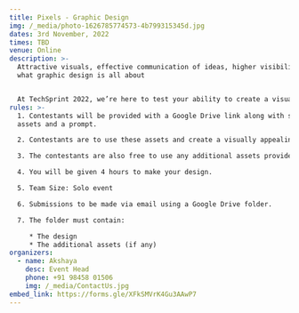 ```yaml
---
title: Pixels - Graphic Design
img: /_media/photo-1626785774573-4b799315345d.jpg
dates: 3rd November, 2022
times: TBD
venue: Online
description: >-
  Attractive visuals, effective communication of ideas, higher visibility it's
  what graphic design is all about


  At TechSprint 2022, we’re here to test your ability to create a visually appealing piece of graphic design!
rules: >-
  1. Contestants will be provided with a Google Drive link along with some
  assets and a prompt.

  2. Contestants are to use these assets and create a visually appealing piece in line with the prompt.

  3. The contestants are also free to use any additional assets provided all the assets in the Google Drive link have been used.

  4. You will be given 4 hours to make your design.

  5. Team Size: Solo event

  6. Submissions to be made via email using a Google Drive folder.

  7. The folder must contain:

     * The design
     * The additional assets (if any)
organizers:
  - name: Akshaya
    desc: Event Head
    phone: +91 98458 01506
    img: /_media/ContactUs.jpg
embed_link: https://forms.gle/XFkSMVrK4Gu3AAwP7
---
```

